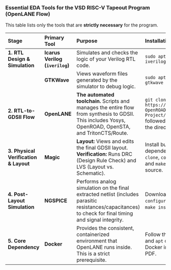
### Essential EDA Tools for the VSD RISC-V Tapeout Program (OpenLANE Flow)

This table lists only the tools that are **strictly necessary** for the program.

| Stage | Primary Tool | Purpose | Installation Method |
| :--- | :--- | :--- | :--- |
| **1. RTL Design & Simulation** | **Icarus Verilog (`iverilog`)** | Simulates and checks the logic of your Verilog RTL code. | `sudo apt-get install iverilog` |
| | **GTKWave** | Views waveform files generated by the simulator to debug logic. | `sudo apt install gtkwave` |
| **2. RTL-to-GDSII Flow** | **OpenLANE** | **The automated toolchain.** Scripts and manages the entire flow from synthesis to GDSII. This includes Yosys, OpenROAD, OpenSTA, and TritonCTS/Route. | `git clone https://github.com/The-OpenROAD-Project/OpenLane` followed by `make` inside the directory. |
| **3. Physical Verification & Layout** | **Magic** | **Layout:** Views and edits the final GDSII layout. **Verification:** Runs DRC (Design Rule Check) and LVS (Layout vs. Schematic). | Install build dependencies, then `git clone`, `configure`, `make`, and `make install` from source. |
| **4. Post-Layout Simulation** | **NGSPICE** | Performs analog simulation on the final extracted netlist (includes parasitic resistances/capacitances) to check for final timing and signal integrity. | Download source, `configure`, `make`, and `make install`. |
| **5. Core Dependency** | **Docker** | Provides the consistent, containerized environment that OpenLANE runs inside. This is a strict prerequisite. | Follow the specific `curl` and `apt` commands for Docker in the installation PDF. |
